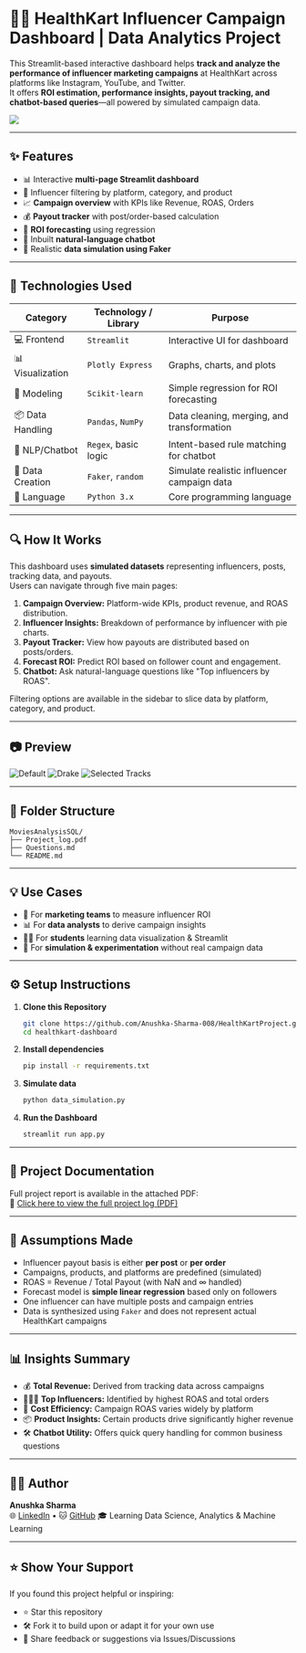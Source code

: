 # 🏋️‍♀️ HealthKart Influencer Campaign Dashboard | Data Analytics Project

This Streamlit-based interactive dashboard helps **track and analyze the performance of influencer marketing campaigns** at HealthKart across platforms like Instagram, YouTube, and Twitter.  
It offers **ROI estimation, performance insights, payout tracking, and chatbot-based queries**—all powered by simulated campaign data.

<img src="./Snapshot of Dashboard _ Default.png">

---

## ✨ Features

- 📊 Interactive **multi-page Streamlit dashboard**
- 👥 Influencer filtering by platform, category, and product
- 📈 **Campaign overview** with KPIs like Revenue, ROAS, Orders
- 💰 **Payout tracker** with post/order-based calculation
- 🔮 **ROI forecasting** using regression
- 🤖 Inbuilt **natural-language chatbot**
- 🧪 Realistic **data simulation using Faker**

---

## 🧰 Technologies Used

| Category          | Technology / Library      | Purpose                                      |
|------------------|---------------------------|----------------------------------------------|
| 💻 Frontend       | `Streamlit`               | Interactive UI for dashboard                 |
| 📊 Visualization  | `Plotly Express`          | Graphs, charts, and plots                    |
| 🧮 Modeling       | `Scikit-learn`            | Simple regression for ROI forecasting        |
| 📦 Data Handling  | `Pandas`, `NumPy`         | Data cleaning, merging, and transformation   |
| 🤖 NLP/Chatbot    | `Regex`, basic logic      | Intent-based rule matching for chatbot       |
| 🧪 Data Creation  | `Faker`, `random`         | Simulate realistic influencer campaign data  |
| 🐍 Language       | `Python 3.x`              | Core programming language                    |

---

## 🔍 How It Works

This dashboard uses **simulated datasets** representing influencers, posts, tracking data, and payouts.  
Users can navigate through five main pages:

1. **Campaign Overview:** Platform-wide KPIs, product revenue, and ROAS distribution.
2. **Influencer Insights:** Breakdown of performance by influencer with pie charts.
3. **Payout Tracker:** View how payouts are distributed based on posts/orders.
4. **Forecast ROI:** Predict ROI based on follower count and engagement.
5. **Chatbot:** Ask natural-language questions like "Top influencers by ROAS".

Filtering options are available in the sidebar to slice data by platform, category, and product.

---

## 📷 Preview

![Default](Snapshot%20of%20Dashboard%20_%20Default.png)
![Drake](Snapshot%20of%20Dashboard%20_%20Drake.png)
![Selected Tracks](Snapshot%20of%20Dashboard%20_%20Selected%20Tracks.png)

---

## 📁 Folder Structure
```
MoviesAnalysisSQL/
├── Project_log.pdf
├── Questions.md
└── README.md
```

---

## 💡 Use Cases

- 💼 For **marketing teams** to measure influencer ROI
- 📊 For **data analysts** to derive campaign insights
- 🧑‍💻 For **students** learning data visualization & Streamlit
- 🧪 For **simulation & experimentation** without real campaign data

---

## ⚙️ Setup Instructions

1. **Clone this Repository**
   ```bash
   git clone https://github.com/Anushka-Sharma-008/HealthKartProject.git
   cd healthkart-dashboard
   ```
2. **Install dependencies**
   ```bash
   pip install -r requirements.txt
   ```
3. **Simulate data**
   ```bash
   python data_simulation.py
   ```
4. **Run the Dashboard**
   ```bash
   streamlit run app.py
   ```

---

## 📎 Project Documentation

Full project report is available in the attached PDF:  
📄 [Click here to view the full project log (PDF)](./Project_documentation.pdf)

---

## 🧾 Assumptions Made

- Influencer payout basis is either **per post** or **per order**
- Campaigns, products, and platforms are predefined (simulated)
- ROAS = Revenue / Total Payout (with NaN and ∞ handled)
- Forecast model is **simple linear regression** based only on followers
- One influencer can have multiple posts and campaign entries
- Data is synthesized using `Faker` and does not represent actual HealthKart campaigns

---

## 📊 Insights Summary

- 💰 **Total Revenue:** Derived from tracking data across campaigns
- 🧑‍🤝‍🧑 **Top Influencers:** Identified by highest ROAS and total orders
- 💸 **Cost Efficiency:** Campaign ROAS varies widely by platform
- 📦 **Product Insights:** Certain products drive significantly higher revenue
- 🛠️ **Chatbot Utility:** Offers quick query handling for common business questions

---

## 🙋‍♀️ Author

**Anushka Sharma**  
🌐 [LinkedIn](https://www.linkedin.com/in/anushkasharma008/) • 🐱 [GitHub](https://github.com/Anushka-Sharma-008) 
🎓 Learning Data Science, Analytics & Machine Learning

---

## ⭐ Show Your Support

If you found this project helpful or inspiring:

- ⭐ Star this repository  
- 🛠️ Fork it to build upon or adapt it for your own use  
- 💬 Share feedback or suggestions via Issues/Discussions
